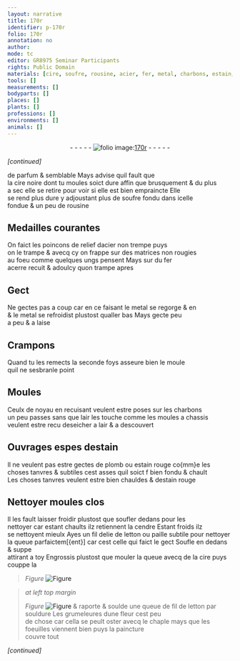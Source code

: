 ```yaml
---
layout: narrative
title: 170r
identifier: p-170r
folio: 170r
annotation: no
author:
mode: tc
editor: GR8975 Seminar Participants
rights: Public Domain
materials: [cire, soufre, rousine, acier, fer, metal, charbons, estain, plomb, estain rouge, cendre, letton, paille]
tools: []
measurements: []
bodyparts: []
places: []
plants: []
professions: []
environments: []
animals: []
---
```


<div class="folio" align="center">- - - - - <a href="http://gallica.bnf.fr/ark:/12148/btv1b10500001g/f345.image" target="_blank"><img src="https://cu-mkp.github.io/2017-workshop-edition/assets/photo-icon.png" alt="folio image: " style="display:inline-block; margin-bottom:-3px;"/>170r</a> - - - - - </div>  
 
*[continued]*
  
de parfum & semblable Mays advise quil fault que<br/> la <span class="m">cire</span> <span class="add">noire</span> dont tu moules soict dure affin que brusquement & <span class="del">du</span> plus<br/> a sec elle se retire pour voir si elle est bien empraincte Elle<br/> se rend plus dure y adjoustant plus de <span class="m">soufre</span> fondu dans icelle<br/> fondue & un peu de <span class="m">rousine</span>
 
 
  

## Medailles courantes

 
On faict les poincons de relief d<span class="m">acier</span> non trempe puys<br/> on le trampe & avecq cy on frappe sur des matrices non rougies<br/> au foeu comme quelques ungs pensent Mays sur du <span class="m">fer</span><br/> acerre recuit & adoulcy quon trampe apres
 
 
  

## Gect

 
Ne gectes pas a coup car en ce faisant le <span class="m">metal</span> se regorge & <span class="del">en</span><br/> & le <span class="m">metal</span> se refroidist plustost qualler bas Mays gecte peu<br/> a peu & a laise
 
 
  

## Crampons

 
Quand tu les remects la seconde foys asseure bien le moule<br/> quil ne sesbranle point
 
 
  

## Moules

 
Ceulx de noyau en recuisant veulent estre poses sur les <span class="m">charbons</span><br/> un <span class="add">peu</span> passes sans que lair les touche comme les moules a chassis<br/> veulent estre <span class="del">recu</span> deseicher a lair & a descouvert
 
 
  

## Ouvrages espes d<span class="m">estain</span>

 
Il ne veulent pas estre gectes de <span class="m">plomb</span> ou <span class="m">estain rouge</span> co{mm}e les<br/> choses tanvres & subtiles cest asses quil soict <span class="del">f</span> bien fondu & chault<br/> Les choses tanvres veulent estre bien chauldes & d<span class="m">estain rouge</span>
 
 
  

## Nettoyer moules clos

 
Il les fault laisser froidir plustost que soufler dedans pour les<br/> nettoyer car estant chaults ilz retiennent la <span class="m">cendre</span> Estant froids ilz<br/> se nettoyent mieulx Ayes un fil delie de <span class="m">letton</span> ou <span class="m">paille</span> subtile pour nettoyer<br/> la queue parfaictem[{ent}] car cest celle qui faict le gect Soufle en dedans & suppe<br/> attirant a toy Engrossis plustost que mouler la queue avecq de la <span class="m">cire</span> puys couppe la<br/> 
> *Figure*
> <a href="https://drive.google.com/open?id=0B9-oNrvWdlO5amQ1YVRWWnFGWUE" target="_blank"><img src="https://cu-mkp.github.io/GR8975-edition/assets/photo-icon.png" alt="Figure" style="display:inline-block; margin-bottom:-3px;"/></a>

 
> *at left top margin*
> 
> 
>  
> *Figure*
> <a href="https://drive.google.com/open?id=0B9-oNrvWdlO5S3FNaEt0QmN1alU" target="_blank"><img src="https://cu-mkp.github.io/GR8975-edition/assets/photo-icon.png" alt="Figure" style="display:inline-block; margin-bottom:-3px;"/></a>
& raporte & soulde une queue de fil de <span class="m">letton</span> par souldure Les grumeleures dune fleur cest peu<br/> de chose car cella se peult oster avecq le chaple mays que les foeuilles viennent bien puys la paincture<br/> couvre tout
 
*[continued]*
 
